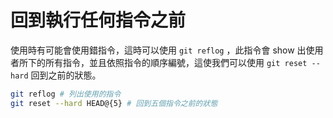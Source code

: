 # 回到執行任何指令之前

使用時有可能會使用錯指令，這時可以使用 `git reflog` ，此指令會 show 出使用者所下的所有指令，並且依照指令的順序編號，這使我們可以使用 `git reset --hard` 回到之前的狀態。

```bash
git reflog # 列出使用的指令
git reset --hard HEAD@{5} # 回到五個指令之前的狀態
```
